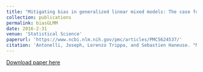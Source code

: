 ```yaml
---
title: "Mitigating bias in generalized linear mixed models: The case for Bayesian nonparametrics."
collection: publications
permalink: biasGLMM
date: 2016-2-31
venue: 'Statistical Science'
paperurl: 'https://www.ncbi.nlm.nih.gov/pmc/articles/PMC5624537/'
citation: 'Antonelli, Joseph, Lorenzo Trippa, and Sebastien Haneuse. "Mitigating bias in generalized linear mixed models: The case for Bayesian nonparametrics." Statistical science: a review journal of the Institute of Mathematical Statistics 31.1 (2016): 80.'
---
```


[Download paper here](https://jantonelli111.github.io/files/2016-StatSci.pdf)
